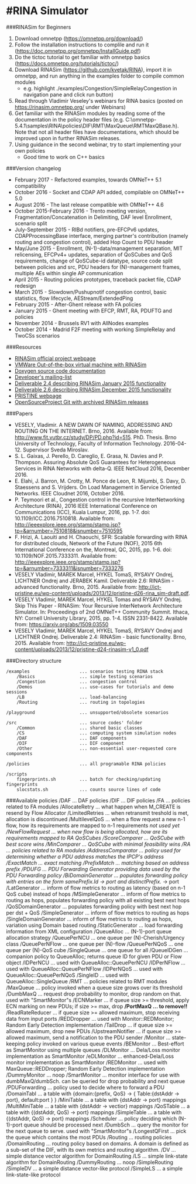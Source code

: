 #RINA Simulator
====

###RINASim for Beginners
1. Download omnetpp (https://omnetpp.org/download/)
2. Follow the installation instructions to complile and run it (https://doc.omnetpp.org/omnetpp/InstallGuide.pdf)
3. Do the tictoc tutorial to get familiar with omnetpp basics (https://docs.omnetpp.org/tutorials/tictoc/)
4. Download RINASim (https://github.com/kvetak/RINA), import it in omnetpp, and run anything in the examples folder to compile common modules
	- e.g. highlight ./examples/Congestion/SimpleRelayCongestion in navigation pane and click run button)
5. Read through Vladimir Veseley's webinars for RINA basics (posted on https://rinasim.omnetpp.org/ under Webinars)
6. Get familiar with the RINASim modules by reading some of the documentation in the policy header files (e.g. C:\omnetpp-5.4.1\samples\RINA\policies\DIF\RMT\MaxQueue\RMTMaxQBase.h). Note that not all header files have documentations, which should be improved upon in further RINASim releases.
7. Using guidance in the second webinar, try to start implementing your own policies
	- Good time to work on C++ basics

###Version changelog
* February 2017 - Refactored examples, towards OMNeT++ 5.1 compatibility
* October 2016 - Socket and CDAP API added, compilable on OMNeT++ 5.0
* August 2016 - The last release compatible with OMNeT++ 4.6
* October 2015-February 2016 - Trento meeting version, Fragmentation/Concatenation in Delimiting, 
								DAF level Enrollment, scenario split
* July-September 2015 - RIBd notifiers, pre-EFCPv6 updates, CDAPProcessingBase interface,
						merging partner's contribution (namely routing and congestion control),
						added Hop Count to PDU header  
* May/June 2015 - Enrollment, (N-1)-data/management separation, MIT relicensing,
                  EFCPv4+ updates, separation of QoSCubes and QoS requirements,
                  change of QoSCube-id datatype, source code split between
                  policies and src, PDU headers for (N)-management frames,
                  multiple AEs within single AP communication 
* April 2015    - Routing policies prototypes, traceback packet file, CDAP redesign
* March 2015    - Slowdown/Pushupnotif congestion control, basic statistics,
                  flow lifecycle, AEStream/ExtendedPing
* February 2015 - After-Ghent release with FA policies
* January 2015  - Ghent meeting with EFCP, RMT, RA, PDUFTG and policies
* November 2014 - Brussels RV1 with AllNodes examples
* October 2014  - Madrid F2F meeting with working SimpleRelay and TwoCSs scenarios

###Resources
* [RINASim official project webpage](http://rinasim.omnetpp.org)
* [VMWare Out-of-the-box virtual machine with RINASim](http://nes.fit.vutbr.cz/ivesely/vm/RINASim.zip)
* [Doxygen source code documentation](http://nes.fit.vutbr.cz/ivesely/doxy/)
* [Developer's mailing-list](https://www.fit.vutbr.cz/mailman/listinfo/rinasim)
* [Deliverable 2.4 describing RINASim January 2015 functionality](http://ict-pristine.eu/wp-content/uploads/2013/12/pristine-d24-rinasim-v1_0.pdf)
* [Deliverable 2.6 describing RINASim December 2015 functionality](http://ict-pristine.eu/wp-content/uploads/2013/12/pristine-d26-rina_sim-draft.pdf)
* [PRISTINE webpage](http://ict-pristine.eu/)	 
* [OpenSourceProject Git with archived RINASim releases](https://opensourceprojects.eu/p/pristine/rinasimulator/rinasim/)

###Papers

* VESELY, Vladimir. A NEW DAWN OF NAMING, ADDRESSING AND ROUTING ON THE INTERNET. Brno, 2016. Available from: http://www.fit.vutbr.cz/study/DP/PD.php?id=515. PhD. Thesis. Brno University of Technology, Faculty of Information Technology. 2016-04-12. Supervisor Sveda Miroslav.
* S. L. Gaixas, J. Perello, D. Careglio, E. Grasa, N. Davies and P. Thompson. Assuring Absolute QoS Guarantees for Heterogeneous Services in RINA Networks with delta-Q. IEEE NetCloud 2016, December 2016.
* E. Elahi, J. Barron, M. Crotty, M. Ponce de Leon, R. Mijumbi, S. Davy, D. Staessens and S. Vrijders. On Load Management in Service Oriented Networks. IEEE Cloudnet 2016, October 2016.
* P. Teymoori et al., Congestion control in the recursive InterNetworking Architecture (RINA), 2016 IEEE International Conference on Communications (ICC), Kuala Lumpur, 2016, pp. 1-7. doi: 10.1109/ICC.2016.7510818. Available from: http://ieeexplore.ieee.org/stamp/stamp.jsp?tp=&arnumber=7510818&isnumber=7510595
* F. Hrizi, A. Laouiti and H. Chaouchi, SFR: Scalable forwarding with RINA for distributed clouds, Network of the Future (NOF), 2015 6th International Conference on the, Montreal, QC, 2015, pp. 1-6. doi: 10.1109/NOF.2015.7333311. Available from: http://ieeexplore.ieee.org/stamp/stamp.jsp?tp=&arnumber=7333311&isnumber=7333276
* VESELY Vladimir, MAREK Marcel, HYKEL TomaS, RYSAVY Ondrej, LICHTNER Ondrej and JERABEK Kamil. Deliverable 2.6: RINASim - advanced functionality. Brno, 2015. Available from: http://ict-pristine.eu/wp-content/uploads/2013/12/pristine-d26-rina_sim-draft.pdf.
* VESELY Vladimir, MAREK Marcel, HYKEL Tomas and RYSAVY Ondrej. Skip This Paper - RINASim: Your Recursive InterNetwork Architecture Simulator. In: Proceedings of 2nd OMNeT++ Community Summit. Ithaca, NY: Cornell University Library, 2015, pp. 1-4. ISSN 2331-8422. Available from: https://arxiv.org/abs/1509.03550
* VESELY Vladimir, MAREK Marcel, HYKEL TomaS, RYSAVY Ondrej and LICHTNER Ondrej. Deliverable 2.4: RINASim - basic functionality. Brno, 2015. Available from: http://ict-pristine.eu/wp-content/uploads/2013/12/pristine-d24-rinasim-v1_0.pdf

###Directory structure

	/examples					... scenarios testing RINA stack
		/Basics					... simple testing scenarios
		/Congestion				... congestion control
		/Demos					... use-cases for tutorials and demo sessions
		/LB						... load-balancing
		/Routing				... routing in topologies
		
	/playground					... unsupported/obsolete scenarios
		
	/src						... source codes' folder
		/Common					... shared basic classes
		/CS						... computing system simulation nodes
		/DAF					... DAF components
		/DIF 					... DIF component
		/Other					... non-essential user-requested core components
	
	/policies				    ... all programable RINA policies
	
	/scripts
		fingerprints.sh			... batch for checking/updating fingerprints
		slocstats.sh			... counts source lines of code

###Available policies
	/DAF                           ... DAF policies
	/DIF                           ... DIF policies
	    /FA                        ... policies related to FA modules
	        /AllocateRetry             ... what happen when M_CREATE is resend by Flow Allocator
	            /LimitedRetries        ... when retransmit treshold is met, allocation is 
	            						   discontinued
	        /MultilevelQoS             ... when a flow request a new n-1 flow, how its requirements are 
	        							   mapped to n-1 requirements *not used yet
	        /NewFlowRequest            ... when new flow is being allocated, how are its 
	        							   requirements mapped to RA QoSCubes
	            /ScoreComparer         ... QoSCube with best score wins
	            /MinComparer           ... QoSCube with minimal feasibility wins
	    /RA                            ... policies related to RA modules
	        /AddressComparator         ... policy used for determining whether a PDU address
	        							   matches the IPCP's address  
	            /ExactMatch            ... exact matching
	            /PrefixMatch           ... matching based on address prefix
	        /PDUFG                     ... PDU Forwarding Generator providing data used by the 
	        							   PDU Forwarding policy 
	            /BiDomainGenerator     ... populates forwarding policy with entries on the form samePrefix.Id -> port and distinctPrefix.* -> port
	            /LatGenerator          ... inform of flow metrics to routing as latency (based on n-1 
	        							   QoS cube) instead of hops
	            /MSimpleGenerator      ... inform of flow metrics to routing as hops, populates forwarding
	        							   policy with all existing best next hops
	            /QoSDomainGenerator    ... populates forwarding policy with best next hop per dst + QoS
	            /SimpleGenerator       ... inform of flow metrics to routing as hops
	            /SingleDomainGenerator ... inform of flow metrics to routing as hops, 
	        							   variation using Domain based routing
	            /StaticGenerator       ... load forwarding information from XML configuration 
	        /QueueAlloc                ... (N-1)-port queue allocation strategy
	            /QueuePerNCU           ... one queue per (N)-Cherish/Urgency class
	            /QueuePerNFlow         ... one queue per (N)-flow 
	            /QueuePerNQoS          ... one queue per (N)-QoS cube
	            /SingleQueue           ... one queue for all
	        /QueueIDGen                ... companion policy to QueueAlloc; returns queue ID 
	        							   for given PDU or Flow object 
	            /IDPerNCU              ... used with QueueAlloc::QueuePerNCU
	            /IDPerNFlow            ... used with QueueAlloc::QueuePerNFlow
	            /IDPerNQoS             ... used with QueueAlloc::QueuePerNQoS
	            /SingleID              ... used with QueueAlloc::SingleQueue
	    /RMT                           ... policies related to RMT modules
	        /MaxQueue                  ... policy invoked when a queue size grows over its
	        							   threshold 
	            /DumbMaxQ              ... request drop probability to monitor, drop random on that.
	        							   used with "SmartMonitor"s 
	            /ECNMarker             ... if queue size >= threshold, apply ECN marking on 
	            						   new PDUs; if size >= max, drop
	            **/PortMaxQ              ...  to remove!!**
	            /ReadRateReducer       ... if queue size >= allowed maximum, stop receiving data
	            						   from input ports 
	            /REDDropper            ... used with Monitor::REDMonitor; Random Early Detection
	            					       implementation
	            /TailDrop              ... if queue size >= allowed maximum, drop new PDUs
	            /UpstreamNotifier      ... if queue size >= allowed maximum, send a notification 
	            						   to the PDU sender
	        /Monitor                   ... state-keeping policy invoked on various queue events 
	            /BEMonitor             ... Best-effort as SmartMonitor using multiple queues
	            /DLMonitor             ... Dela/Loss monitor implementation as SmartMonitor
	            /eDLMonitor            ... enhanced-Dela/Loss monitor implementation as SmartMonitor
	            /REDMonitor            ... used with MaxQueue::REDDropper; Random Early Detection 
	            					       implementation
	            /DummyMonitor          ... noop
	            /SmartMonitor          ... monitor interface for use with dumbMaxQ/dumbSch.
	        							   can be queried for drop probability and next queue
	        /PDUForwarding             ... policy used to decide where to forward a PDU
	            /DomainTabl            ... a table with {domain:{prefix, QoS} -> 
	        							   { Table:{dstAddr -> port}, default:port } }
	            /MiniTable             ... a table with {dstAddr -> port} mappings
	            /MultiMiniTable        ... a table with {dstAddr -> vectior<port>} mappings
	            /QoSTable              ... a table with {(dstAddr, QoS) -> port} mappings
	            /SimpleTable           ... a table with {(dstAddr, QoS) -> port} mappings
	        /Scheduler                 ... policy deciding which (N-1)-port queue should be 
	        							   processed next
	            /DumbSch               ... query the monitor for the next queue to serve.
	        							   used with "SmartMonitor"s
	            /LongestQFirst         ... pick the queue which contains the most PDUs 
	    /Routing                       ... routing policies
	        /DomainRouting	           ... routing policy based on domains. A domain is defined as a sub-set
	        							   of the DIF, with its own metrics and routing algorithm.
	        	/DV                    ... simple distance vector algorithm for DomainRouting
	        	/LS                    ... simple link-state algorithm for DomainRouting
	        /DummyRouting              ... noop
	        /SimpleRouting
	            /SimpleDV              ... a simple distance vector-like protocol
	            /SimpleLS              ... a simple link-state-like protocol
	        
          
	
	
